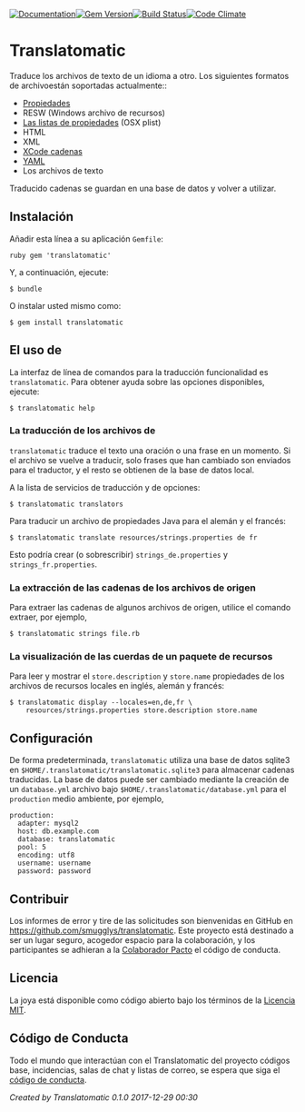[![Documentation](http://img.shields.io/badge/yard-docs-blue.svg)](http://www.rubydoc.info/gems/translatomatic)[![Gem Version](https://badge.fury.io/rb/translatomatic.svg)](https://badge.fury.io/rb/translatomatic)[![Build Status](https://travis-ci.org/smugglys/translatomatic.svg?branch=master)](https://travis-ci.org/smugglys/translatomatic)[![Code Climate](https://codeclimate.com/github/smugglys/translatomatic.svg)](https://codeclimate.com/github/smugglys/translatomatic)

# Translatomatic

Traduce los archivos de texto de un idioma a otro. Los siguientes formatos de archivoestán soportadas actualmente::

- [Propiedades](https://en.wikipedia.org/wiki/.properties)
- RESW (Windows archivo de recursos)
- [Las listas de propiedades](https://en.wikipedia.org/wiki/Property_list) (OSX plist)
- HTML
- XML
- [XCode cadenas](https://developer.apple.com/library/content/documentation/Cocoa/Conceptual/LoadingResources/Strings/Strings.html)
- [YAML](http://yaml.org/)
- Los archivos de texto

Traducido cadenas se guardan en una base de datos y volver a utilizar.

## Instalación

Añadir esta línea a su aplicación `Gemfile`:

`ruby
gem 'translatomatic'
`

Y, a continuación, ejecute:

    $ bundle

O instalar usted mismo como:

    $ gem install translatomatic

## El uso de

La interfaz de línea de comandos para la traducción funcionalidad es `translatomatic`. Para obtener ayuda sobre las opciones disponibles, ejecute:

    $ translatomatic help

### La traducción de los archivos de

`translatomatic` traduce el texto una oración o una frase en un momento. Si el archivo se vuelve a traducir, solo frases que han cambiado son enviados para el traductor, y el resto se obtienen de la base de datos local.

A la lista de servicios de traducción y de opciones:

    $ translatomatic translators

Para traducir un archivo de propiedades Java para el alemán y el francés:

    $ translatomatic translate resources/strings.properties de fr

Esto podría crear (o sobrescribir) `strings_de.properties` y `strings_fr.properties`.

### La extracción de las cadenas de los archivos de origen

Para extraer las cadenas de algunos archivos de origen, utilice el comando extraer, por ejemplo,

    $ translatomatic strings file.rb

### La visualización de las cuerdas de un paquete de recursos

Para leer y mostrar el `store.description` y `store.name` propiedades de los archivos de recursos locales en inglés, alemán y francés:

    $ translatomatic display --locales=en,de,fr \
        resources/strings.properties store.description store.name

## Configuración

De forma predeterminada, `translatomatic` utiliza una base de datos sqlite3 en `$HOME/.translatomatic/translatomatic.sqlite3` para almacenar cadenas traducidas. La base de datos puede ser cambiado mediante la creación de un `database.yml` archivo bajo `$HOME/.translatomatic/database.yml` para el `production` medio ambiente, por ejemplo,

    production:
      adapter: mysql2
      host: db.example.com
      database: translatomatic
      pool: 5
      encoding: utf8
      username: username
      password: password

## Contribuir

Los informes de error y tire de las solicitudes son bienvenidas en GitHub en https://github.com/smugglys/translatomatic. Este proyecto está destinado a ser un lugar seguro, acogedor espacio para la colaboración, y los participantes se adhieran a la [Colaborador Pacto](http://contributor-covenant.org) el código de conducta.

## Licencia

La joya está disponible como código abierto bajo los términos de la [Licencia MIT](https://opensource.org/licenses/MIT).

## Código de Conducta

Todo el mundo que interactúan con el Translatomatic del proyecto códigos base, incidencias, salas de chat y listas de correo, se espera que siga el [código de conducta](https://github.com/smugglys/translatomatic/blob/master/CODE_OF_CONDUCT.md).

_Created by Translatomatic 0.1.0 2017-12-29 00:30_
